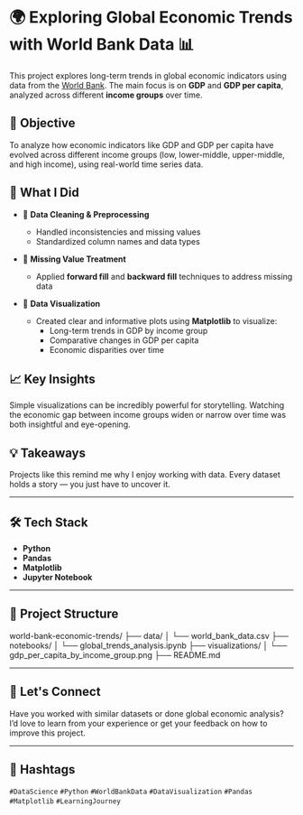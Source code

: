 # 🌍 Exploring Global Economic Trends with World Bank Data 📊

This project explores long-term trends in global economic indicators using data from the [World Bank](https://data.worldbank.org/). The main focus is on **GDP** and **GDP per capita**, analyzed across different **income groups** over time.

## 🧠 Objective

To analyze how economic indicators like GDP and GDP per capita have evolved across different income groups (low, lower-middle, upper-middle, and high income), using real-world time series data.

## 🔧 What I Did

- 🔹 **Data Cleaning & Preprocessing**
  - Handled inconsistencies and missing values
  - Standardized column names and data types

- 🔹 **Missing Value Treatment**
  - Applied **forward fill** and **backward fill** techniques to address missing data

- 🔹 **Data Visualization**
  - Created clear and informative plots using **Matplotlib** to visualize:
    - Long-term trends in GDP by income group
    - Comparative changes in GDP per capita
    - Economic disparities over time

## 📈 Key Insights

Simple visualizations can be incredibly powerful for storytelling. Watching the economic gap between income groups widen or narrow over time was both insightful and eye-opening.

## 💡 Takeaways

Projects like this remind me why I enjoy working with data. Every dataset holds a story — you just have to uncover it.

---

## 🛠️ Tech Stack

- **Python**
- **Pandas**
- **Matplotlib**
- **Jupyter Notebook**

---

## 📁 Project Structure

world-bank-economic-trends/ ├── data/ │ └── world_bank_data.csv ├── notebooks/ │ └── global_trends_analysis.ipynb ├── visualizations/ │ └── gdp_per_capita_by_income_group.png ├── README.md


---

## 🙌 Let's Connect

Have you worked with similar datasets or done global economic analysis? I’d love to learn from your experience or get your feedback on how to improve this project.

---

## 📌 Hashtags

`#DataScience` `#Python` `#WorldBankData` `#DataVisualization` `#Pandas` `#Matplotlib` `#LearningJourney`

